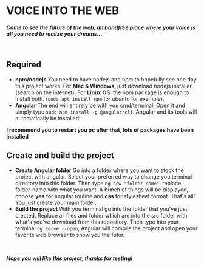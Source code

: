 # **VOICE INTO THE WEB**

***Come to see the future of the web, an handfree place where your voice is all you need to realize your dreams...*** 



&nbsp;

## Required

 - **npm/nodejs**
 You need to have nodejs and npm to hopefully see one day this project works.
 For **Mac & Windows**, just download nodejs installer  (search on the internet).
 For **Linux OS**, the npm package is enough to install both. (`sudo apt install npm` for ubuntu for exemple).
 &nbsp;
 - **Angular**
The end will entirely be with you cmd/terminal. Open it and simply type `sudo npm install -g @angular/cli`. Angular and its tools will automatically be installed!

**I recommend you to restart you pc after that, lots of packages have been installed**
&nbsp;


## Create and build the project

 - **Create Angular folder**
 Go into a folder where you want to stock the project with angular. Select your preferred way to change you terminal directory into this folder. Then type `ng new "folder-name"`, replace folder-name with what you want. A bunch of things will be displayed, choose **yes** for angular routine and **css** for stylesheet format. That's all! You just create your main folder.
  &nbsp;
 - **Build the project**
 With you terminal go into the folder that you've just created. Replace all files and folder which are into the src folder with what's you've download from this repository. Then type into your terminal `ng serve --open`, Angular will compile the project and open your favorite web browser to show you the futur.
 &nbsp;
 
 &nbsp;
 
 ***Hope you will like this project, thanks for testing!***
